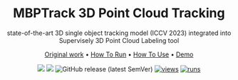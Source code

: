 <div align="center" markdown>

# MBPTrack 3D Point Cloud Tracking

state-of-the-art 3D single object tracking model (ICCV 2023) integrated into Supervisely 3D Point Cloud Labeling tool

<p align="center">
  <a href="#Original-work">Original work</a> •
  <a href="#How-To-Run">How To Run</a> •
  <a href="#How-To-Use">How To Use</a> •
    <a href="#Demo">Demo</a>
</p>

[![](https://img.shields.io/badge/supervisely-ecosystem-brightgreen)](https://ecosystem.supervise.ly/apps/supervisely-ecosystem/mbptrack3d)
[![](https://img.shields.io/badge/slack-chat-green.svg?logo=slack)](https://supervise.ly/slack)
![GitHub release (latest SemVer)](https://img.shields.io/github/v/release/supervisely-ecosystem/mbptrack3d)
[![views](https://app.supervise.ly/img/badges/views/supervisely-ecosystem/mbptrack3d/supervisely_integration/serve.png)](https://supervise.ly)
[![runs](https://app.supervise.ly/img/badges/runs/supervisely-ecosystem/mbptrack3d/supervisely_integration/serve.png)](https://supervise.ly)

</div>
